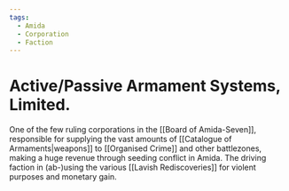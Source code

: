 ```yaml
---
tags:
  - Amida
  - Corporation
  - Faction
---
```

# Active/Passive Armament Systems, Limited.
One of the few ruling corporations in the [[Board of Amida-Seven]], responsible for supplying the vast amounts of [[Catalogue of Armaments|weapons]] to [[Organised Crime]] and other battlezones, making a huge revenue through seeding conflict in Amida. 
The driving faction in (ab-)using the various [[Lavish Rediscoveries]] for violent purposes and monetary gain. 

